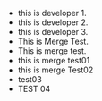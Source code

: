 * this is developer 1.
* this is developer 2.
* this is developer 3.
* This is Merge Test.
* This is merge test.
* this is merge test01
* this is merge Test02
* test03
* TEST 04